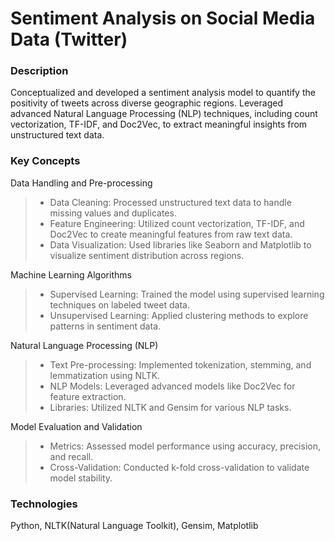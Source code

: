 # Sentiment Analysis on Social Media Data (Twitter)

<h3><strong>Description</strong></h3>
Conceptualized and developed a sentiment analysis model to quantify the positivity of tweets across diverse geographic regions. Leveraged advanced Natural Language Processing (NLP) techniques, including count vectorization, TF-IDF, and Doc2Vec, to extract meaningful insights from unstructured text data.

<h3><strong>Key Concepts</strong></h3>

Data Handling and Pre-processing<br>
> - Data Cleaning: Processed unstructured text data to handle missing values and duplicates.
> - Feature Engineering: Utilized count vectorization, TF-IDF, and Doc2Vec to create meaningful features from raw text data.
> - Data Visualization: Used libraries like Seaborn and Matplotlib to visualize sentiment distribution across regions.

Machine Learning Algorithms<br>
> - Supervised Learning: Trained the model using supervised learning techniques on labeled tweet data.
> - Unsupervised Learning: Applied clustering methods to explore patterns in sentiment data.

Natural Language Processing (NLP)<br>
> - Text Pre-processing: Implemented tokenization, stemming, and lemmatization using NLTK.
> - NLP Models: Leveraged advanced models like Doc2Vec for feature extraction.
> - Libraries: Utilized NLTK and Gensim for various NLP tasks.

Model Evaluation and Validation<br>
> - Metrics: Assessed model performance using accuracy, precision, and recall.
> - Cross-Validation: Conducted k-fold cross-validation to validate model stability.

<h3><strong>Technologies</strong></h3>
Python, NLTK(Natural Language Toolkit), Gensim, Matplotlib
